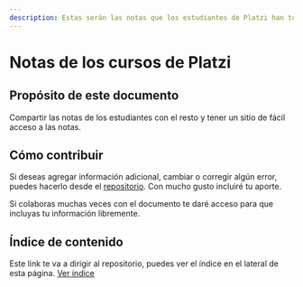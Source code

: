 ```yaml
---
description: Estas serán las notas que los estudiantes de Platzi han tomado
---
```


# Notas de los cursos de Platzi

## Propósito de este documento

Compartir las notas de los estudiantes con el resto y tener un sitio de fácil acceso a las notas. 

## Cómo contribuir

Si deseas agregar información adicional, cambiar o corregir algún error, puedes hacerlo desde el [repositorio](https://github.com/AugustoBarco/Notas_recolectadas). Con mucho gusto incluiré tu aporte.

Si colaboras muchas veces con el documento te daré acceso para que incluyas tu información libremente.

## Índice de contenido

Este link te va a dirigir al repositorio, puedes ver el índice en el lateral de esta página. [Ver índice](https://github.com/AugustoBarco/Notas_recolectadas/tree/2e3c43e3c1c104a846d1bef80578ed24987eccf3/SUMMARY.md)

